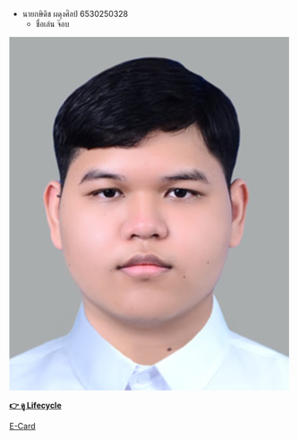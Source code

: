 - นายกษิดิช ผดุงศิลป์ 6530250328
  - ชื่อเล่น จ๊อบ


![Alt text](Image/IMG_2517.jpeg)

[**👉 ดู Lifecycle**](lifecycle.md)

[E-Card](e-card.md)
